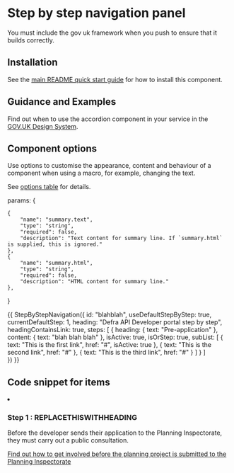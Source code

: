 # Step by step navigation panel
You must include the gov uk framework when you push to ensure that it builds correctly.

## Installation

See the [main README quick start guide](https://github.com/alphagov/govuk-frontend#quick-start) for how to install this component.

## Guidance and Examples

Find out when to use the accordion component in your service in the [GOV.UK Design System](https://design-system.service.gov.uk/components/accordion).

## Component options

Use options to customise the appearance, content and behaviour of a component when using a macro, for example, changing the text.

See [options table](https://design-system.service.gov.uk/components/accordion/#options-accordion-example) for details.


params: {
   
    {
        "name": "summary.text",
        "type": "string",
        "required": false,
        "description": "Text content for summary line. If `summary.html` is supplied, this is ignored."
    },
    {
        "name": "summary.html",
        "type": "string",
        "required": false,
        "description": "HTML content for summary line."
    },
}

 {{ StepByStepNavigation({
            id: "blahblah",
            useDefaultStepByStep: true,
            currentDefaultStep: 1,
            heading: "Defra API Developer portal step by step",
            headingContainsLink: true,
            steps: [
                {
                    heading: {
                        text: "Pre-application"
                    },
                    content: {
                        text: "blah blah blah"
                    },
                    isActive: true,
                    isOrStep: true,
                    subList: [
                        {
                            text: "This is the first link",
                            href: "#",
                            isActive: true
                        },
                        {
                            text: "This is the second link",
                            href: "#"
                        },
                        {
                            text: "This is the third link",
                            href: "#"
                        }
                    ]
                }
            ]        
        }) }}


## Code snippet for items
<li aria-current="step" data-show id="REPLACETHISWITHID" class="app-step-nav__step
    {% if params.currentDefaultStep == 1 %} 
        data-class='app-step-nav__step--active'
    {% endif %} 
    ">
        <div class="app-step-nav__header " data-position="1">
            <h3 class="app-step-nav__title">
            <span class="app-step-nav__circle app-step-nav__circle--number">
                <span class="app-step-nav__circle-inner">
                <span class="app-step-nav__circle-background">
                    <span class="app-step-nav__circle-step-label govuk-visually-hidden">Step</span> 1
                    <span class="app-step-nav__circle-step-colon govuk-visually-hidden" aria-hidden="true">:</span>
                </span>
                </span>
            </span>
            <span>
                REPLACETHISWITHHEADING
            </span>
            </h3>
        </div>
        <div class="app-step-nav__panel js-panel" id="step-panel-REPLACETHISWITHID-1">
            <p class="app-step-nav__paragraph">Before the developer sends their application to the Planning Inspectorate, they must carry out a public consultation.</p>
            <p class="app-step-nav__paragraph"><a href="#" class="app-step-nav__link">Find out how to get involved before the planning project is submitted to the Planning Inspectorate</a></p>
        </div>
    </li>